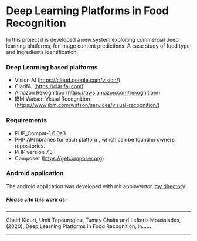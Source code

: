 # Deep Learning Platforms in Food Recognition
In this project it is developed a new system exploiting commercial deep learning platforms, for image content predictions. A case study of food type and ingredients identification.

### Deep Learning based platforms
- Vision AI (https://cloud.google.com/vision/)
- ClarifAI (https://clarifai.com)
- Amazon Rekognition (https://aws.amazon.com/rekognition/)
- IBM Watson Visual Recognition (https://www.ibm.com/watson/services/visual-recognition/)

### Requirements
- PHP_Compat-1.6.0a3
- PHP API libraries for each platform, which can be found in owners repositories.
- PHP version 7.3
- Composer (https://getcomposer.org)

### Android application
The android application was developed with mit appinventor.
[my directory](android)

##### Please cite this work as:
***
Chairi Kiourt, Umit Topouroglou, Tumay Chaita and Lefteris Moussiades, (2020), Deep Learning Platforms in Food Recognition, in......
***
